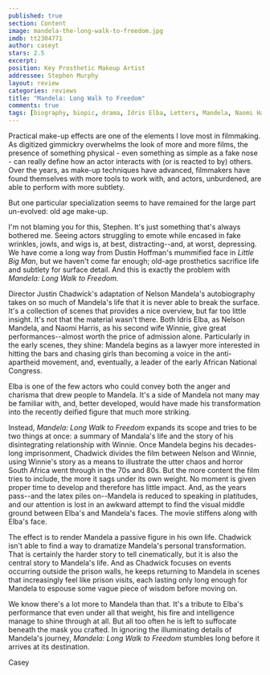 ```yaml
---
published: true
section: Content
image: mandela-the-long-walk-to-freedom.jpg
imdb: tt2304771
author: caseyt 
stars: 2.5
excerpt: 
position: Key Prosthetic Makeup Artist
addressee: Stephen Murphy
layout: review
categories: reviews
title: "Mandela: Long Walk to Freedom"
comments: true
tags: [biography, biopic, drama, Idris Elba, Letters, Mandela, Naomi Harris, Oscars 2014]
---
```

Practical make-up effects are one of the elements I love most in filmmaking. As digitized gimmickry overwhelms the look of more and more films, the presence of something physical - even something as simple as a fake nose - can really define how an actor interacts with (or is reacted to by) others. Over the years, as make-up techniques have advanced, filmmakers have found themselves with more tools to work with, and actors, unburdened, are able to perform with more subtlety. 

But one particular specialization seems to have remained for the large part un-evolved: old age make-up.

I'm not blaming you for this, Stephen. It's just something that's always bothered me. Seeing actors struggling to emote while encased in fake wrinkles, jowls, and wigs is, at best, distracting--and, at worst, depressing. We have come a long way from Dustin Hoffman's mummified face in _Little Big Man_, but we haven't come far enough; old-age prosthetics sacrifice life and subtlety for surface detail. And this is exactly the problem with _Mandela: Long Walk to Freedom._

Director Justin Chadwick's adaptation of Nelson Mandela's autobiography takes on so much of Mandela's life that it is never able to break the surface. It's a collection of scenes that provides a nice overview, but far too little insight. It's not that the material wasn't there. Both Idris Elba, as Nelson Mandela, and Naomi Harris, as his second wife Winnie, give great performances--almost worth the price of admission alone. Particularly in the early scenes, they shine: Mandela begins as a lawyer more interested in hitting the bars and chasing girls than becoming a voice in the anti-apartheid movement, and, eventually, a leader of the early African National Congress. 

Elba is one of the few actors who could convey both the anger and charisma that drew people to Mandela. It's a side of Mandela not many may be familiar with, and, better developed, would have made his transformation into the recently deified figure that much more striking. 

Instead, _Mandela: Long Walk to Freedom_ expands its scope and tries to be two things at once: a summary of Mandala's life and the story of his disintegrating relationship with Winnie. Once Mandela begins his decades-long imprisonment, Chadwick divides the film between Nelson and Winnie, using Winnie's story as a means to illustrate the utter chaos and horror South Africa went through in the 70s and 80s. But the more content the film tries to include, the more it sags under its own weight. No moment is given proper time to develop and therefore has little impact. And, as the years pass--and the latex piles on--Mandela is reduced to speaking in platitudes, and our attention is lost in an awkward attempt to find the visual middle ground between Elba's and Mandela's faces. The movie stiffens along with Elba's face. 

The effect is to render Mandela a passive figure in his own life. Chadwick isn't able to find a way to dramatize Mandela's personal transformation. That is certainly the harder story to tell cinematically, but it is also the central story to Mandela's life. And as Chadwick focuses on events occurring outside the prison walls, he keeps returning to Mandela in scenes that increasingly feel like prison visits, each lasting only long enough for Mandela to espouse some vague piece of wisdom before moving on.

We know there's a lot more to Mandela than that. It's a tribute to Elba's performance that even under all that weight, his fire and intelligence manage to shine through at all. But all too often he is left to suffocate beneath the mask you crafted. In ignoring the illuminating details of Mandela's journey, _Mandela: Long Walk to Freedom_ stumbles long before it arrives at its destination.

Casey